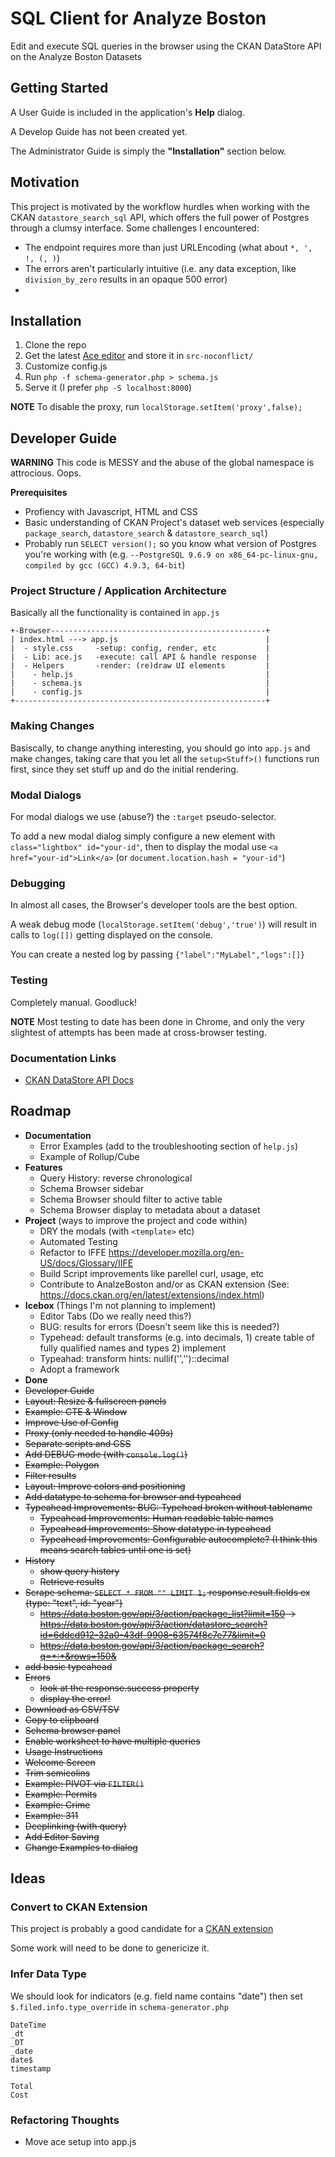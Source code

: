 # SQL Client for Analyze Boston

Edit and execute SQL queries in the browser using the CKAN DataStore API on the Analyze Boston Datasets

## Getting Started

A User Guide is included in the application's **Help** dialog.

A Develop Guide has not been created yet.

The Administrator Guide is simply the **"Installation"** section below.

## Motivation

This project is motivated by the workflow hurdles when working with the CKAN `datastore_search_sql` API,
which offers the full power of Postgres through a clumsy interface.  Some challenges I encountered:

  * The endpoint requires more than just URLEncoding (what about `*, ', !, (, )`)
  * The errors aren't particularly intuitive (i.e. any data exception, like `division_by_zero` results in an opaque 500 error)
  * 

## Installation

1. Clone the repo
2. Get the latest [Ace editor](https://github.com/ajaxorg/ace-builds/) and store it in `src-noconflict/`
3. Customize config.js
4. Run `php -f schema-generator.php > schema.js`
5. Serve it (I prefer `php -S localhost:8000`)


**NOTE** To disable the proxy, run `localStorage.setItem('proxy',false);`

## Developer Guide

**WARNING** This code is MESSY and the abuse of the global namespace is attrocious.  Oops.

**Prerequisites**

  * Profiency with Javascript, HTML and CSS
  * Basic understanding of CKAN Project's dataset web services (especially `package_search`, `datastore_search` & `datastore_search_sql`)
  * Probably run `SELECT version();` so you know what version of Postgres you're working with (e.g. `--PostgreSQL 9.6.9 on x86_64-pc-linux-gnu, compiled by gcc (GCC) 4.9.3, 64-bit`)

### Project Structure / Application Architecture

Basically all the functionality is contained in `app.js`

```
+-Browser------------------------------------------------+
| index.html ---> app.js                                 |
|  - style.css     -setup: config, render, etc           |
|  - Lib: ace.js   -execute: call API & handle response  |
|  - Helpers       -render: (re)draw UI elements         |
|    - help.js                                           |
|    - schema.js                                         |
|    - config.js                                         |
+--------------------------------------------------------+
```

### Making Changes

Basiscally, to change anything interesting, you should go into `app.js` and make changes, taking care that you let all the `setup<Stuff>()` functions run first, since they set stuff up and do the initial rendering.


### Modal Dialogs

For modal dialogs we use (abuse?) the `:target` pseudo-selector.

To add a new modal dialog simply configure a new element with `class="lightbox" id="your-id"`, then to display the modal use `<a href="your-id">Link</a>` (or `document.location.hash = "your-id"`)

### Debugging

In almost all cases, the Browser's developer tools are the best option.

A weak debug mode (`localStorage.setItem('debug','true')`) will result in calls to `log([])` getting displayed on the console.

You can create a nested log by passing `{"label":"MyLabel","logs":[]}`

### Testing

Completely manual.  Goodluck!

**NOTE** Most testing to date has been done in Chrome, and only the very slightest of attempts has been made at cross-browser testing.

### Documentation Links

  * [CKAN DataStore API Docs](http://docs.ckan.org/en/latest/maintaining/datastore.html#the-datastore-api)

## Roadmap
 
 - **Documentation**
    - Error Examples (add to the troubleshooting section of `help.js`)
    - Example of Rollup/Cube
 - **Features**
    - Query History: reverse chronological
    - Schema Browser sidebar
    - Schema Browser should filter to active table
    - Schema Browser display to metadata about a dataset
 - **Project** (ways to improve the project and code within)
    - DRY the modals (with `<template>` etc)
    - Automated Testing
    - Refactor to IFFE https://developer.mozilla.org/en-US/docs/Glossary/IIFE
    - Build Script improvements like parellel curl, usage, etc
    - Contribute to AnalzeBoston and/or as CKAN extension (See: https://docs.ckan.org/en/latest/extensions/index.html)
 - **Icebox** (Things I'm not planning to implement)
    - Editor Tabs (Do we really need this?)
    - BUG: results for errors (Doesn't seem like this is needed?)
    - Typehead: default transforms (e.g. into decimals, 1) create table of fully qualified names and types 2) implement
    - Typeahad: transform hints: nullif('','')::decimal
    - Adopt a framework
 - **Done**
 - ~~Developer Guide~~
 - ~~Layout: Resize & fullscreen panels~~
 - ~~Example: CTE & Window~~
 - ~~Improve Use of Config~~   
 - ~~Proxy (only needed to handle 409s)~~
 - ~~Separate scripts and CSS~~
 - ~~Add DEBUG mode (with `console.log()`)~~   
 - ~~Example: Polygon~~
 - ~~Filter results~~
 - ~~Layout: Improve colors and positioning~~   
 - ~~Add datatype to schema for browser and typeahead~~
 - ~~Typeahead Improvements: BUG: Typehead broken without tablename~~
    - ~~Typeahead Improvements: Human readable table names~~
    - ~~Typeahead Improvements: Show datatype in typeahead~~
    - ~~Typeahead Improvements: Configurable autocomplete? (I think this means search tables until one is set)~~   
 - ~~History~~
    - ~~show query history~~
    - ~~Retrieve results~~
 - ~~Scrape schema: `SELECT * FROM "" LIMIT 1;` response.result.fields ex {type: "text", id: "year"}~~
    - ~~https://data.boston.gov/api/3/action/package_list?limit=150 -> https://data.boston.gov/api/3/action/datastore_search?id=6ddcd912-32a0-43df-9908-63574f8c7e77&limit=0~~
    - ~~https://data.boston.gov/api/3/action/package_search?q=*:*&rows=150&~~
 - ~~add basic typeahead~~
 - ~~Errors~~
    - ~~look at the response.success property~~
    - ~~display the error!~~
 - ~~Download as CSV/TSV~~
 - ~~Copy to clipboard~~
 - ~~Schema browser panel~~
 - ~~Enable worksheet to have multiple queries~~
 - ~~Usage Instructions~~
 - ~~Welcome Screen~~
 - ~~Trim semicolins~~
 - ~~Example: PIVOT via `FILTER()`~~
 - ~~Example: Permits~~
 - ~~Example: Crime~~
 - ~~Example: 311~~
 - ~~Deeplinking (with query)~~
 - ~~Add Editor Saving~~
 - ~~Change Examples to dialog~~

## Ideas

### Convert to CKAN Extension

This project is probably a good candidate for a [CKAN extension](https://docs.ckan.org/en/latest/extensions/index.html)

Some work will need to be done to genericize it.

### Infer Data Type

We should look for indicators (e.g. field name contains "date") then set `$.filed.info.type_override` in `schema-generator.php`

```
DateTime
_dt
_DT
_date
date$
timestamp

Total
Cost
```
### Refactoring Thoughts

* Move ace setup into app.js

